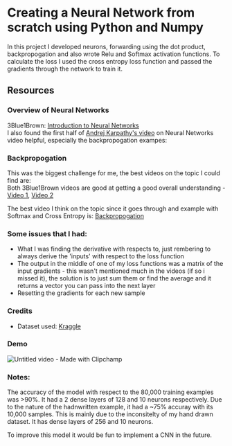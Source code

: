 # Creating a Neural Network from scratch using Python and Numpy

In this project I developed neurons, forwarding using the dot product, backpropogation and also wrote Relu and Softmax activation functions.
To calculate the loss I used the cross entropy loss function and passed the gradients through the network to train it.

## Resources
### Overview of Neural Networks
3Blue1Brown: [Introduction to Neural Networks](https://youtu.be/aircAruvnKk?si=M6Z-t2gqKkVAHlc8)
<br>
I also found the first half of [Andrej Karpathy's video](https://youtu.be/VMj-3S1tku0?si=PrqS_rUXRezc69Yy) on Neural Networks video helpful, especially the backpropogation exampes: 

### Backpropogation
This was the biggest challenge for me, the best videos on the topic I could find are:
<br>
Both 3Blue1Brown videos are good at getting a good overall understanding - [Video 1](https://www.youtube.com/watch?v=Ilg3gGewQ5U&list=PLZHQObOWTQDNU6R1_67000Dx_ZCJB-3pi&index=3), [Video 2](https://www.youtube.com/watch?v=tIeHLnjs5U8&list=PLZHQObOWTQDNU6R1_67000Dx_ZCJB-3pi&index=4)

The best video I think on the topic since it goes through and example with Softmax and Cross Entropy is: [Backpropogation](https://www.youtube.com/watch?v=VkHfRKewkWw)


### Some issues that I had: 
- What I was finding the derivative with respects to, just rembering to always derive the 'inputs' with respect to the loss function
- The output in the middle of one of my loss functions was a matrix of the input gradients - this wasn't mentioned much in the videos (if so i missed it), the solution is to just sum them or find the average and it returns a vector you can pass into the next layer
- Resetting the gradients for each new sample

### Credits
- Dataset used: [Kraggle](https://www.kaggle.com/datasets/jcprogjava/handwritten-digits-dataset-not-in-mnist)


### Demo

![Untitled video - Made with Clipchamp](https://github.com/user-attachments/assets/31e4cf84-dc54-4b8c-b9fb-9c97cef26d6c)

### Notes:
The accuracy of the model with respect to the 80,000 training examples was >90%. It had a 2 dense layers of 128 and 10 neurons respectively.
Due to the nature of the hadnwritten example, it had a  ~75% accuray with its 10,000 samples. This is mainly due to the inconsitelty of my hand drawn dataset. It has dense layers of 256 and 10 neurons.

To improve this model it would be fun to implement a CNN in the future.


